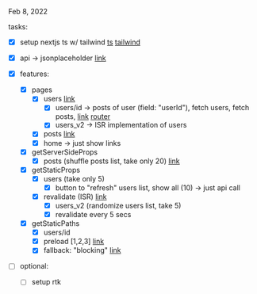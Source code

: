Feb 8, 2022

tasks:

- [x] setup nextjs ts w/ tailwind [ts](https://nextjs.org/docs/getting-started#setup) [tailwind](https://tailwindcss.com/docs/guides/nextjs)
- [x] api -> jsonplaceholder [link](https://jsonplaceholder.typicode.com/)

- [x] features:
    - [x] pages
        - [x] users [link](https://jsonplaceholder.typicode.com/users)
            - [x] users/id -> posts of user (field: "userId"), fetch users, fetch posts, [link](https://nextjs.org/docs/routing/dynamic-routes) [router](https://nextjs.org/docs/api-reference/next/router#userouter)
            - [x] users_v2 -> ISR implementation of users
        - [x] posts [link](https://jsonplaceholder.typicode.com/posts)
        - [x] home -> just show links  
    - [x] getServerSideProps
        - [x] posts (shuffle posts list, take only 20) [link](https://nextjs.org/docs/api-reference/data-fetching/get-static-paths#paths)

    - [x] getStaticProps
        - [x] users (take only 5)
            - [x] button to "refresh" users list, show all (10) -> just api call
        - [x] revalidate (ISR)  [link](https://nextjs.org/docs/basic-features/data-fetching/incremental-static-regeneration)
            - [x] users_v2 (randomize users list, take 5)
            - [x] revalidate every 5 secs  

    - [x] getStaticPaths
        - [x] users/id
        - [x] preload [1,2,3]  [link](https://nextjs.org/docs/api-reference/data-fetching/get-static-paths#paths)
        - [x] fallback: "blocking" [link](https://nextjs.org/docs/api-reference/data-fetching/get-static-paths)

- [ ] optional:
    - [ ] setup rtk